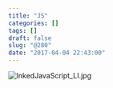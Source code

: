 ```yaml
---
title: "JS"
categories: []
tags: []
draft: false
slug: "@280"
date: "2017-04-04 22:43:00"
---
```


![InkedJavaScript_LI.jpg][1]


  [1]: https://zhangchen915.com/usr/uploads/2017/04/905011683.jpg
